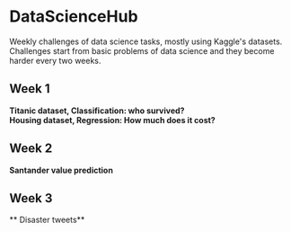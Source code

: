 # DataScienceHub
Weekly challenges of data science tasks, mostly using Kaggle's datasets. Challenges start from basic problems of data science and they become harder every two weeks.
## Week 1
**Titanic dataset, Classification: who survived?**
<br>
**Housing dataset, Regression: How much does it cost?**
## Week 2
**Santander value prediction**
<br>
## Week 3
** Disaster tweets**

